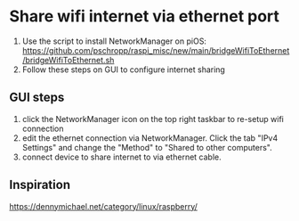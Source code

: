 # Share wifi internet via ethernet port

1. Use the script to install NetworkManager on piOS: https://github.com/pschropp/raspi_misc/new/main/bridgeWifiToEthernet/bridgeWifiToEthernet.sh
2. Follow these steps on GUI to configure internet sharing

## GUI steps
1. click the NetworkManager icon on the top right taskbar to re-setup wifi connection
2. edit the ethernet connection via NetworkManager. Click the tab "IPv4 Settings" and change the "Method" to "Shared to other computers".
3. connect device to share internet to via ethernet cable.

## Inspiration
https://dennymichael.net/category/linux/raspberry/
